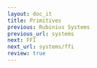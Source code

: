 ```yaml
---
layout: doc_it
title: Primitives
previous: Rubinius Systems
previous_url: systems
next: FFI
next_url: systems/ffi
review: true
---
```

